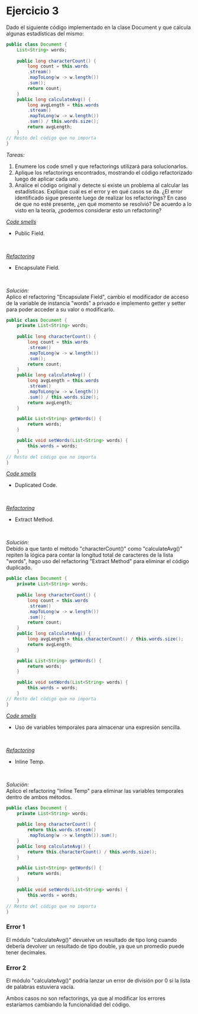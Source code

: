 # Ejercicio 3 
Dado el siguiente código implementado en la clase Document y que calcula algunas estadísticas del mismo:

~~~java
public class Document {
    List<String> words;
  
    public long characterCount() {
        long count = this.words
        .stream()
        .mapToLong(w -> w.length())
        .sum();
        return count;
	}
    public long calculateAvg() {
    	long avgLength = this.words
        .stream()
        .mapToLong(w -> w.length())
        .sum() / this.words.size();
        return avgLength;
	}
// Resto del código que no importa
}
~~~

<i>Tareas:</i> </br>
1. Enumere los code smell y que refactorings utilizará para solucionarlos. </br>
2. Aplique los refactorings encontrados, mostrando el código refactorizado luego de aplicar cada uno. </br>
3. Analice el código original y detecte si existe un problema al calcular las estadísticas. Explique cuál es el error y en qué casos se da. ¿El error identificado sigue presente luego de realizar los refactorings? En caso de que no esté presente, ¿en qué momento se resolvió? De acuerdo a lo visto en la teoría, ¿podemos considerar esto un refactoring?

<u><i>Code smells</i></u> </br>
   * Public Field.
</br> 

<u><i>Refactoring</i></u> </br>
   * Encapsulate Field.
</br> 

<i>Solución:</i></br>
Aplico el refactoring "Encapsulate Field", cambio el modificador de acceso de la variable de instancia "words" a privado e implemento getter y setter para poder acceder a su valor o modificarlo.

~~~java
public class Document {
    private List<String> words;
  
    public long characterCount() {
        long count = this.words
        .stream()
        .mapToLong(w -> w.length())
        .sum();
        return count;
	}
    public long calculateAvg() {
    	long avgLength = this.words
        .stream()
        .mapToLong(w -> w.length())
        .sum() / this.words.size();
        return avgLength;
	}

    public List<String> getWords() {
        return words; 
    }

    public void setWords(List<String> words) {
        this.words = words; 
    }
// Resto del código que no importa
}
~~~

<u><i>Code smells</i></u> </br>
   * Duplicated Code.
</br> 

<u><i>Refactoring</i></u> </br>
   * Extract Method.
</br> 

<i>Solución:</i></br>
Debido a que tanto el método "characterCount()" como "calculateAvg()" repiten la lógica para contar la longitud total de caracteres de la lista "words", hago uso del refactoring "Extract Method" para eliminar el código duplicado.

~~~java
public class Document {
    private List<String> words;
  
    public long characterCount() {
        long count = this.words
        .stream()
        .mapToLong(w -> w.length())
        .sum();
        return count;
	}
    public long calculateAvg() {
    	long avgLength = this.characterCount() / this.words.size();
        return avgLength;
	}

    public List<String> getWords() {
        return words; 
    }

    public void setWords(List<String> words) {
        this.words = words; 
    }
// Resto del código que no importa
}
~~~

<u><i>Code smells</i></u> </br>
   * Uso de variables temporales para almacenar una expresión sencilla.
</br> 

<u><i>Refactoring</i></u> </br>
   * Inline Temp.
</br> 

<i>Solución:</i></br>
Aplico el refactoring "Inline Temp" para eliminar las variables temporales dentro de ambos métodos.

~~~java
public class Document {
    private List<String> words;
  
    public long characterCount() {
        return this.words.stream()
        .mapToLong(w -> w.length()).sum();
	}
    public long calculateAvg() {
    	return this.characterCount() / this.words.size();
	}

    public List<String> getWords() {
        return words; 
    }

    public void setWords(List<String> words) {
        this.words = words; 
    }
// Resto del código que no importa
}
~~~

### Error 1
El módulo "calculateAvg()" devuelve un resultado de tipo long cuando debería devolver un resultado de tipo double, ya que un promedio puede tener decimales.

### Error 2
El módulo "calculateAvg()" podría lanzar un error de división por 0 si la lista de palabras estuviera vacía.

Ambos casos no son refactorings, ya que al modificar los errores estaríamos cambiando la funcionalidad del código. 






